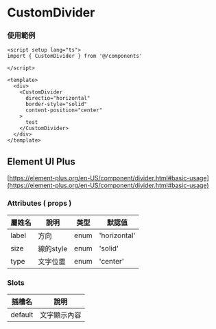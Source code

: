 # CustomDivider
### 使用範例
```vue
<script setup lang="ts">
import { CustomDivider } from '@/components'

</script>

<template>
  <div>
    <CustomDivider
      directio="horizontal"
      border-style="solid"
      content-position="center"
    >
      test
    </CustomDivider>
  </div>
</template>
```

## Element UI Plus
[https://element-plus.org/en-US/component/divider.html#basic-usage](https://element-plus.org/en-US/component/divider.html#basic-usage)

### Attributes ( props )
| 屬姓名     | 說明        | 类型    | 默認值        |
| --------- | ----------- | ------- | ------------ |
| label     | 方向        | enum    | 'horizontal' |
| size      | 線的style   | enum    | 'solid'      |
| type      | 文字位置     | enum    | 'center'     |

### Slots
| 插槽名     | 說明          |
| --------- | ------------- |
| default   | 文字顯示內容   |
